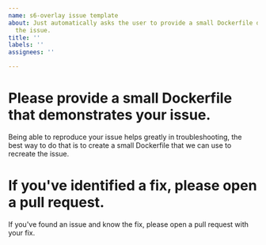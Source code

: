```yaml
---
name: s6-overlay issue template
about: Just automatically asks the user to provide a small Dockerfile demonstrating
  the issue.
title: ''
labels: ''
assignees: ''

---
```


# Please provide a small Dockerfile that demonstrates your issue.

Being able to reproduce your issue helps greatly in troubleshooting, the
best way to do that is to create a small Dockerfile that we can
use to recreate the issue.

# If you've identified a fix, please open a pull request.

If you've found an issue and know the fix, please open a pull request with your fix.
